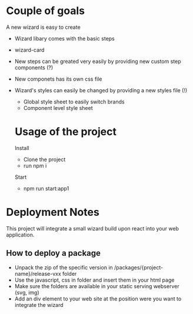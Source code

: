 # Couple of goals

A new wizard is easy to create
- Wizard libary comes with the basic steps
- wizard-card
- New steps can be greated very easily by providing new custom step components (?)
- New componets has its own css file
- Wizard's styles can easily be changed by providing a new styles file (!)
  - Global style sheet to easily switch brands
  - Component level style sheet


  # Usage of the project

   Install
    - Clone the project
    - run npm i

  Start
    - npm run start:app1



# Deployment Notes

This project will integrate a small wizard build upon react into your web application.

## How to deploy a package

  - Unpack the zip of the specific version in /packages/{project-name}/release-vxx folder
  - Use the javascript, css in folder and insert them in your html page
  - Make sure the folders are available in your static serving webserver (svg, img)
  - Add an div element to your web site at the position were you want to integrate the wizard 
